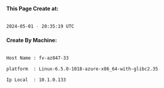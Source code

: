 
   
#### This Page Create at:

```bash

2024-05-01 - 20:35:19 UTC

```

#### Create By Machine:

```bash

Host Name : fv-az847-33

platform  : Linux-6.5.0-1018-azure-x86_64-with-glibc2.35

Ip Local  : 10.1.0.133

```

